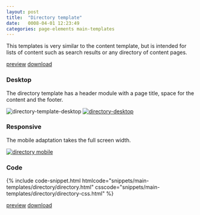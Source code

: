 ```yaml
---
layout: post
title:  "Directory template"
date:   0008-04-01 12:23:49
categories: page-elements main-templates
---
```


This templates is very similar to the content template, but is intended for lists of content such as
search results or any directory of content pages.

<a class="btn btn--preview" target="_blank" href="{{site.url}}gfw-style-guides/downloads/main-templates/directory/index.html">preview</a>
<a class="btn btn--download" download="directory-template.zip" href="{{site.url}}gfw-style-guides/downloads/main-templates/directory/directory.zip">download</a>

### Desktop

The directory template has a header module with a page title, space for the content and the footer.

<div class="gallery">
  <img src="/gfw-style-guides/images/posts/main-templates/directory-template/04-01-directory-template-desktop.png" alt="directory-template-desktop">
  <a href="/gfw-style-guides/images/posts/main-templates/directory-template/04-02-directory-desktop-full.jpg">
    <img src="/gfw-style-guides/images/posts/main-templates/directory-template/04-02-directory-desktop.png" alt="directory-desktop">
  </a>
</div>



### Responsive

The mobile adaptation takes the full screen width.

<div class="gallery">
  <a href="/gfw-style-guides/images/posts/main-templates/directory-template/04-02-directory-desktop-full.jpg">
    <img src="/gfw-style-guides/images/posts/main-templates/directory-template/04-03-directory-mobile.png" alt="directory mobile">
  </a>
</div>

### Code

<div id="code-snippet-box1" class="code-snippet-box">
  {% include code-snippet.html htmlcode="snippets/main-templates/directory/directory.html" csscode="snippets/main-templates/directory/directory-css.html" %}
</div>

<a class="btn btn--preview" target="_blank" href="{{site.url}}gfw-style-guides/downloads/main-templates/directory/index.html">preview</a>
<a class="btn btn--download" download="directory-template.zip" href="{{site.url}}gfw-style-guides/downloads/main-templates/directory/directory.zip">download</a>

